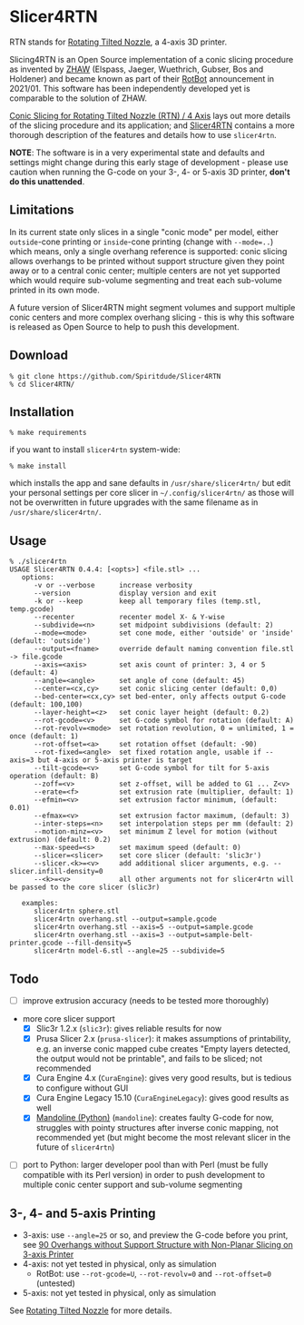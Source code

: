 # Slicer4RTN

RTN stands for [Rotating Tilted Nozzle](https://xyzdims.com/2021/01/27/3d-printing-rotating-tilted-nozzle-option/), a 4-axis 3D printer.

Slicing4RTN is an Open Source implementation of a conic slicing procedure as invented by [ZHAW](https://zhaw.ch) (Elspass, Jaeger, Wuethrich, Gubser, Bos and Holdener) and became known as part of their [RotBot](https://www.zhaw.ch/en/medien/medienmitteilungen/detail-news-releases/event-news/upgrade-fuer-den-3d-drucker-spart-zeit-und-stuetzmaterial/) announcement in 2021/01.
This software has been independently developed yet is comparable to the solution of ZHAW.

[Conic Slicing for Rotating Tilted Nozzle (RTN) / 4 Axis](https://xyzdims.com/2021/02/26/3d-printing-conic-slicing-for-rotating-tilted-nozzle-rtn/) lays out more details of the slicing procedure and its application;
and [Slicer4RTN](https://xyzdims.com/3d-printing/slicer4rtn/) contains a more thorough description of the features and details how to use `slicer4rtn`.

**NOTE**: The software is in a very experimental state and defaults and settings might change during this early stage of development - please use caution when running the G-code on your 3-, 4- or 5-axis 3D printer, **don't do this unattended**.

## Limitations
In its current state only slices in a single "conic mode" per model, either `outside`-cone printing or `inside`-cone printing (change with `--mode=..`)
which means, only a single overhang reference is supported: conic slicing allows overhangs to be printed without support structure given they point away or to a central conic center;
multiple centers are not yet supported which would require sub-volume segmenting and treat each sub-volume printed in its own mode.

A future version of Slicer4RTN might segment volumes and support multiple conic centers and more complex overhang slicing - this is why this software is released as Open Source to help to push this development.

## Download
```
% git clone https://github.com/Spiritdude/Slicer4RTN
% cd Slicer4RTN/
```

## Installation
```
% make requirements
```
if you want to install `slicer4rtn` system-wide:
```
% make install
```
which installs the app and sane defaults in `/usr/share/slicer4rtn/` but edit your personal settings per core slicer 
in `~/.config/slicer4rtn/` as those will not be overwritten in future upgrades with the same filename as in `/usr/share/slicer4rtn/`.

## Usage
```
% ./slicer4rtn
USAGE Slicer4RTN 0.4.4: [<opts>] <file.stl> ...
   options:
      -v or --verbose      increase verbosity
      --version            display version and exit
      -k or --keep         keep all temporary files (temp.stl, temp.gcode)
      --recenter           recenter model X- & Y-wise
      --subdivide=<n>      set midpoint subdivisions (default: 2)
      --mode=<mode>        set cone mode, either 'outside' or 'inside' (default: 'outside')
      --output=<fname>     override default naming convention file.stl -> file.gcode
      --axis=<axis>        set axis count of printer: 3, 4 or 5 (default: 4)
      --angle=<angle>      set angle of cone (default: 45)
      --center=<cx,cy>     set conic slicing center (default: 0,0)
      --bed-center=<cx,cy> set bed-enter, only affects output G-code (default: 100,100)
      --layer-height=<z>   set conic layer height (default: 0.2)
      --rot-gcode=<v>      set G-code symbol for rotation (default: A)
      --rot-revolv=<mode>  set rotation revolution, 0 = unlimited, 1 = once (default: 1)
      --rot-offset=<a>     set rotation offset (default: -90)
      --rot-fixed=<angle>  set fixed rotation angle, usable if --axis=3 but 4-axis or 5-axis printer is target
      --tilt-gcode=<v>     set G-code symbol for tilt for 5-axis operation (default: B)
      --zoff=<v>           set z-offset, will be added to G1 ... Z<v>
      --erate=<f>          set extrusion rate (multiplier, default: 1)
      --efmin=<v>          set extrusion factor minimum, (default: 0.01)
      --efmax=<v>          set extrusion factor maximum, (default: 3)
      --inter-steps=<n>    set interpolation steps per mm (default: 2)
      --motion-minz=<v>    set minimum Z level for motion (without extrusion) (default: 0.2)
      --max-speed=<s>      set maximum speed (default: 0)
      --slicer=<slicer>    set core slicer (default: 'slic3r')
      --slicer.<k>=<v>     add additional slicer arguments, e.g. --slicer.infill-density=0
      --<k>=<v>            all other arguments not for slicer4rtn will be passed to the core slicer (slic3r)
      
   examples:
      slicer4rtn sphere.stl
      slicer4rtn overhang.stl --output=sample.gcode
      slicer4rtn overhang.stl --axis=5 --output=sample.gcode
      slicer4rtn overhang.stl --axis=3 --output=sample-belt-printer.gcode --fill-density=5
      slicer4rtn model-6.stl --angle=25 --subdivide=5

```

## Todo
- [ ] improve extrusion accuracy (needs to be tested more thoroughly)
- more core slicer support
  - [x] Slic3r 1.2.x (`slic3r`): gives reliable results for now
  - [x] Prusa Slicer 2.x (`prusa-slicer`): it makes assumptions of printability, e.g. an inverse conic mapped cube creates "Empty layers detected, the output would not be printable", and fails to be sliced; not recommended
  - [x] Cura Engine 4.x (`CuraEngine`): gives very good results, but is tedious to configure without GUI
  - [x] Cura Engine Legacy 15.10 (`CuraEngineLegacy`): gives good results as well
  - [x] [Mandoline (Python)](https://github.com/revarbat/mandoline-py) (`mandoline`): creates faulty G-code for now, struggles with pointy structures after inverse conic mapping, not recommended yet (but might become the most relevant slicer in the future of `slicer4rtn`)
- [ ] port to Python: larger developer pool than with Perl (must be fully compatible with its Perl version) in order to push development to multiple conic center support and sub-volume segmenting

## 3-, 4- and 5-axis Printing
- 3-axis: use `--angle=25` or so, and preview the G-code before you print, see [90 Overhangs without Support Structure with Non-Planar Slicing on 3-axis Printer](https://xyzdims.com/2021/03/03/3d-printing-90-overhangs-without-support-structure-with-non-planar-slicing-on-3-axis-printer/)
- 4-axis: not yet tested in physical, only as simulation
  - RotBot: use `--rot-gcode=U`, `--rot-revolv=0` and `--rot-offset=0` (untested)
- 5-axis: not yet tested in physical, only as simulation

See [Rotating Tilted Nozzle](https://xyzdims.com/2021/01/27/3d-printing-rotating-tilted-nozzle-option/) for more details.

